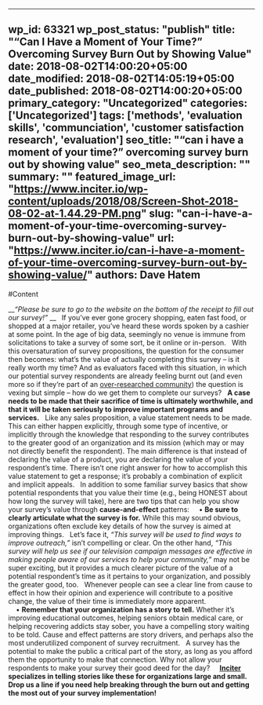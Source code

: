 
---
wp_id: 63321
wp_post_status: "publish" 
title: "“Can I Have a Moment of Your Time?” Overcoming Survey Burn Out by Showing Value"
date: 2018-08-02T14:00:20+05:00
date_modified: 2018-08-02T14:05:19+05:00
date_published: 2018-08-02T14:00:20+05:00
primary_category: "Uncategorized"
categories: ['Uncategorized'] 
tags: ['methods', 'evaluation skills', 'communciation', 'customer satisfaction research', 'evaluation']
seo_title: "“can i have a moment of your time?” overcoming survey burn out by showing value"
seo_meta_description: ""
summary: ""
featured_image_url: "https://www.inciter.io/wp-content/uploads/2018/08/Screen-Shot-2018-08-02-at-1.44.29-PM.png"
slug: "can-i-have-a-moment-of-your-time-overcoming-survey-burn-out-by-showing-value"
url: "https://www.inciter.io/can-i-have-a-moment-of-your-time-overcoming-survey-burn-out-by-showing-value/"
authors: Dave Hatem
---

#Content

___“Please be sure to go to the website on the bottom of the receipt to fill out our survey!”_ __
&nbsp;
If you’ve ever gone grocery shopping, eaten fast food, or shopped at a major retailer, you’ve heard these words spoken by a cashier at some point. In the age of big data, seemingly no venue is immune from solicitations to take a survey of some sort, be it online or in-person. 
&nbsp;
With this oversaturation of survey propositions, the question for the consumer then becomes: what’s the value of actually completing this survey – is it really worth my time? And as evaluators faced with this situation, in which our potential survey respondents are already feeling burnt out (and even more so if they’re part of an [over-researched community](http://www.ethicsguidebook.ac.uk/Over-researched-groups-86)) the question is vexing but simple – how do we get them to complete our surveys? 
&nbsp;
__A case needs to be made that their sacrifice of time is ultimately worthwhile, and that it will be taken seriously to improve important programs and services.__
&nbsp;
Like any sales proposition, a value statement needs to be made. This can either happen explicitly, through some type of incentive, or implicitly through the knowledge that responding to the survey contributes to the greater good of an organization and its mission (which may or may not directly benefit the respondent). The main difference is that instead of declaring the value of a product, you are declaring the value of your respondent’s time. There isn’t one right answer for how to accomplish this value statement to get a response; it’s probably a combination of explicit and implicit appeals. 
&nbsp;
In addition to some familiar survey basics that show potential respondents that you value their time (e.g., being HONEST about how long the survey will take), here are two tips that can help you show your survey’s value through __cause-and-effect__ patterns:
&nbsp;
&nbsp;
•	__Be sure to clearly articulate what the survey is for.__ While this may sound obvious, organizations often exclude key details of how the survey is aimed at improving things. 
&nbsp;
Let’s face it, _“This survey will be used to find ways to improve outreach,”_ isn’t compelling or clear.  On the other hand, _“This survey will help us see if our television campaign messages are effective in making people aware of our services to help your community,”_ may not be  super exciting, but it provides a much clearer picture of the value of a potential respondent’s time as it pertains to your organization, and possibly the greater good, too. 
&nbsp;
Whenever people can see a clear line from cause to effect in how their opinion and experience will contribute to a positive change, the value of their time is immediately more apparent.  
&nbsp;
&nbsp;
•	__Remember that your organization has a story to tell.__ Whether it’s improving educational outcomes, helping seniors obtain medical care, or helping recovering addicts stay sober, you have a compelling story waiting to be told. Cause and effect patterns are story drivers, and perhaps also the most underutilized component of survey recruitment. 
&nbsp;
A survey has the potential to make the public a critical part of the story, as long as you afford them the opportunity to make that connection. Why not allow your respondents to make your survey their good deed for the day?
&nbsp;
&nbsp;
__[Inciter](http://www.inciter.io) specializes in telling stories like these for organizations large and small. Drop us a line if you need help breaking through the burn out and getting the most out of your survey implementation!__

